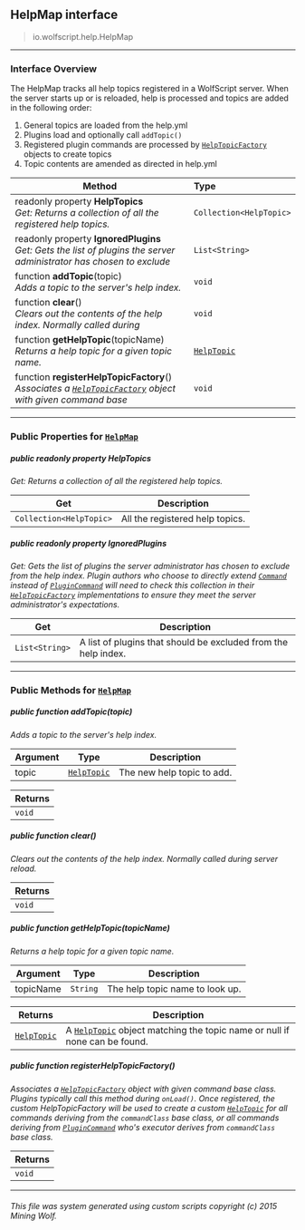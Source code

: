 ## HelpMap __interface__

>io.wolfscript.help.HelpMap

---

### Interface Overview

The HelpMap tracks all help topics registered in a WolfScript server. When the server starts up or is reloaded, help is processed and topics are added in the following order: <ol> <li>General topics are loaded from the help.yml <li>Plugins load and optionally call `addTopic()` <li>Registered plugin commands are processed by [`HelpTopicFactory`](HelpTopicFactory.md) objects to create topics <li>Topic contents are amended as directed in help.yml </ol>

Method | Type   
--- | :--- 
 readonly property __HelpTopics__ <br> _Get: Returns a collection of all the registered help topics._ | `Collection<HelpTopic>`
 readonly property __IgnoredPlugins__ <br> _Get: Gets the list of plugins the server administrator has chosen to exclude_ | `List<String>`
 function __addTopic__(topic) <br> _Adds a topic to the server's help index._ | `void`
 function __clear__() <br> _Clears out the contents of the help index. Normally called during_ | `void`
 function __getHelpTopic__(topicName) <br> _Returns a help topic for a given topic name._ | [`HelpTopic`](HelpTopic.md)
 function __registerHelpTopicFactory__() <br> _Associates a [`HelpTopicFactory`](HelpTopicFactory.md) object with given command base_ | `void`



---


### Public Properties for [`HelpMap`](HelpMap.md)

##### <a id='helptopics'></a>public  readonly property __HelpTopics__

_Get: Returns a collection of all the registered help topics._

Get | Description
--- | --- 
`Collection<HelpTopic>` | All the registered help topics.



##### <a id='ignoredplugins'></a>public  readonly property __IgnoredPlugins__

_Get: Gets the list of plugins the server administrator has chosen to exclude from the help index. Plugin authors who choose to directly extend [`Command`](../command/Command.md) instead of [`PluginCommand`](../command/PluginCommand.md) will need to check this collection in their [`HelpTopicFactory`](HelpTopicFactory.md) implementations to ensure they meet the server administrator's expectations._

Get | Description
--- | --- 
`List<String>` | A list of plugins that should be excluded from the help index.



---

### Public Methods for [`HelpMap`](HelpMap.md)

##### <a id='addtopic'></a>public  function __addTopic__(topic)

_Adds a topic to the server's help index._

Argument | Type | Description  
--- | --- | --- 
topic | [`HelpTopic`](HelpTopic.md) | The new help topic to add.

Returns | 
--- | 
`void` |


##### <a id='clear'></a>public  function __clear__()

_Clears out the contents of the help index. Normally called during server reload._

Returns | 
--- | 
`void` |


##### <a id='gethelptopic'></a>public  function __getHelpTopic__(topicName)

_Returns a help topic for a given topic name._

Argument | Type | Description  
--- | --- | --- 
topicName | `String` | The help topic name to look up.

Returns | Description
--- | --- 
[`HelpTopic`](HelpTopic.md) | A [`HelpTopic`](HelpTopic.md) object matching the topic name or null if none can be found.


##### <a id='registerhelptopicfactory'></a>public  function __registerHelpTopicFactory__()

_Associates a [`HelpTopicFactory`](HelpTopicFactory.md) object with given command base class. Plugins typically call this method during `onLoad()`. Once registered, the custom HelpTopicFactory will be used to create a custom [`HelpTopic`](HelpTopic.md) for all commands deriving from the `commandClass` base class, or all commands deriving from [`PluginCommand`](../command/PluginCommand.md) who's executor derives from `commandClass` base class._

Returns | 
--- | 
`void` |


---


###### This file was system generated using custom scripts copyright (c) 2015 Mining Wolf.
	

